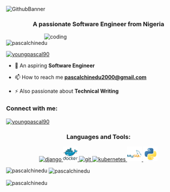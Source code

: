 ![GithubBanner](https://user-images.githubusercontent.com/99515673/229996002-7895c956-76e0-4473-bb41-8e6b89b27068.jpg)

<h3 align="center">A passionate Software Engineer from Nigeria</h3>

<img align="right" alt="coding" width="400" src="https://media1.giphy.com/media/qgQUggAC3Pfv687qPC/giphy.gif?cid=ecf05e47vrpmnsjtpaahe5m26st8sr92bp3f4lpaxxby1laa&rid=giphy.gif&ct=g">

<p align="left"> <img src="https://komarev.com/ghpvc/?username=pascalchinedu&label=Profile%20views&color=0e75b6&style=flat" alt="pascalchinedu" /> </p>

<p align="left"> <a href="https://twitter.com/youngpascal90" target="blank"><img src="https://img.shields.io/twitter/follow/youngpascal90?logo=twitter&style=for-the-badge" alt="youngpascal90" /></a> </p>

- 🌱 An aspiring **Software Engineer**

- 📫 How to reach me **pascalchinedu2000@gmail.com**

- ⚡ Also passionate about **Technical Writing**

<h3 align="left">Connect with me:</h3>
<p align="left">
<a href="https://twitter.com/youngpascal90" target="blank"><img align="center" src="https://raw.githubusercontent.com/rahuldkjain/github-profile-readme-generator/master/src/images/icons/Social/twitter.svg" alt="youngpascal90" height="30" width="40" /></a>
</p>

<h3 align="center">Languages and Tools:</h3>
<p align="center"> <a href="https://www.djangoproject.com/" target="_blank" rel="noreferrer"> <img src="https://cdn.worldvectorlogo.com/logos/django.svg" alt="django" width="40" height="40"/> </a> <a href="https://www.docker.com/" target="_blank" rel="noreferrer"> <img src="https://raw.githubusercontent.com/devicons/devicon/master/icons/docker/docker-original-wordmark.svg" alt="docker" width="40" height="40"/> </a><a href="https://git-scm.com/" target="_blank" rel="noreferrer"> <img src="https://www.vectorlogo.zone/logos/git-scm/git-scm-icon.svg" alt="git" width="40" height="40"/> </a><a href="https://kubernetes.io" target="_blank" rel="noreferrer"> <img src="https://www.vectorlogo.zone/logos/kubernetes/kubernetes-icon.svg" alt="kubernetes" width="40" height="40"/> </a> <a href="https://www.mysql.com/" target="_blank" rel="noreferrer"> <img src="https://raw.githubusercontent.com/devicons/devicon/master/icons/mysql/mysql-original-wordmark.svg" alt="mysql" width="40" height="40"/> </a><a href="https://www.python.org" target="_blank" rel="noreferrer"> <img src="https://raw.githubusercontent.com/devicons/devicon/master/icons/python/python-original.svg" alt="python" width="40" height="40"/> </a> </p>

<p><img align="left" src="https://github-readme-stats.vercel.app/api/top-langs?username=pascalchinedu&show_icons=true&locale=en&layout=compact" alt="pascalchinedu" /></p>

<p>&nbsp;<img align="center" src="https://github-readme-stats.vercel.app/api?username=pascalchinedu&show_icons=true&locale=en" alt="pascalchinedu" /></p>

<p><img align="center" src="https://github-readme-streak-stats.herokuapp.com/?user=pascalchinedu&" alt="pascalchinedu" /></p>

